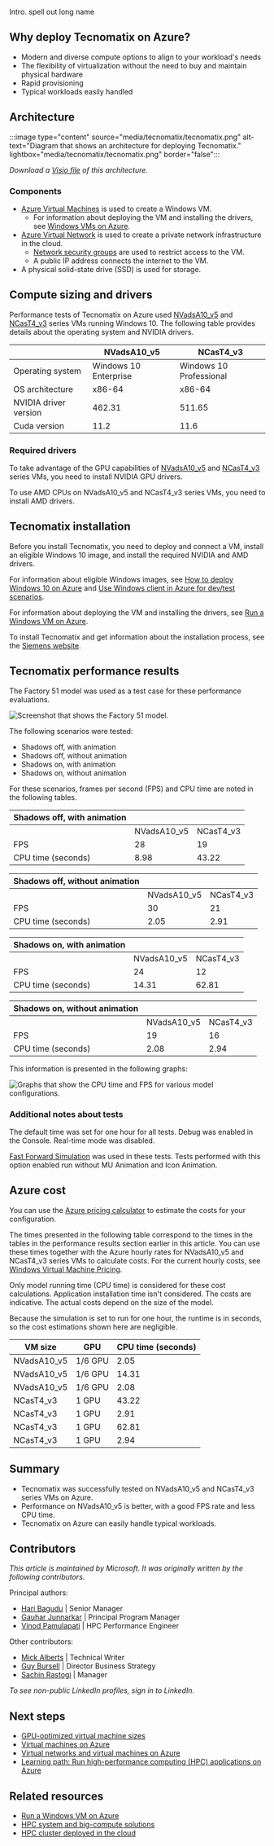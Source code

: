Intro.  spell out long name

## Why deploy Tecnomatix on Azure?

- Modern and diverse compute options to align to your workload's needs
- The flexibility of virtualization without the need to buy and maintain physical hardware
- Rapid provisioning
- Typical workloads easily handled

## Architecture

:::image type="content" source="media/tecnomatix/tecnomatix.png" alt-text="Diagram that shows an architecture for deploying Tecnomatix." lightbox="media/tecnomatix/tecnomatix.png" border="false":::

*Download a [Visio file](https://arch-center.azureedge.net/tecnomatix.vsdx) of this
architecture.*

### Components

- [Azure Virtual Machines](https://azure.microsoft.com/services/virtual-machines) is
    used to create a Windows VM.
  - For information about deploying the VM and installing the drivers, see [Windows VMs on Azure](../../reference-architectures/n-tier/windows-vm.yml).
- [Azure Virtual Network](https://azure.microsoft.com/services/virtual-network) is
    used to create a private network infrastructure in the cloud.
  - [Network security groups](/azure/virtual-network/network-security-groups-overview) are used to restrict access to the VM.  
  -  A public IP address connects the internet to the VM.
- A physical solid-state drive (SSD) is used for storage.

## Compute sizing and drivers

Performance tests of Tecnomatix on Azure used [NVadsA10_v5](/azure/virtual-machines/nva10v5-series) and [NCasT4_v3](/azure/virtual-machines/nct4-v3-series) series VMs running Windows 10. The following table provides details about the operating system and NVIDIA drivers.

| 	|NVadsA10_v5|	NCasT4_v3|
|-|-|-|
|Operating system |	Windows 10 Enterprise|	Windows 10 Professional|
|OS architecture	|x86-64|	x86-64|
|NVIDIA driver version	|462.31|	511.65|
|Cuda version	|11.2	|11.6|

### Required drivers

To take advantage of the GPU capabilities of [NVadsA10_v5](/azure/virtual-machines/nva10v5-series) and [NCasT4_v3](/azure/virtual-machines/nct4-v3-series) series VMs, you need to install NVIDIA GPU drivers.

To use AMD CPUs on NVadsA10_v5 and NCasT4_v3 series VMs, you need to install AMD drivers.

## Tecnomatix installation

Before you install Tecnomatix, you need to deploy and connect a VM, install an eligible Windows 10 image, and install the required NVIDIA and AMD drivers.

For information about eligible Windows images, see [How to deploy Windows 10 on Azure](/azure/virtual-machines/windows/windows-desktop-multitenant-hosting-deployment) and [Use Windows client in Azure for dev/test scenarios](/azure/virtual-machines/windows/client-images).

For information about deploying the VM and installing the drivers, see [Run a Windows VM on Azure](../../reference-architectures/n-tier/windows-vm.yml).

To install Tecnomatix and get information about the installation process, see the [Siemens website](https://support.sw.siemens.com/en-US/product/297028302/downloads).

## Tecnomatix performance results

The Factory 51 model was used as a test case for these performance evaluations.

![Screenshot that shows the Factory 51 model.](media/tecnomatix/factory-51.png)

The following scenarios were tested:

- Shadows off, with animation
- Shadows off, without animation
- Shadows on, with animation
- Shadows on, without animation

For these scenarios, frames per second (FPS) and CPU time are noted in the following tables.

|Shadows off, with animation|||
|-|-|-|
||NVadsA10_v5|NCasT4_v3|
|FPS|28|19|
|CPU time (seconds)|8.98|43.22|

|Shadows off, without animation|||
|-|-|-|
||NVadsA10_v5|NCasT4_v3|
|FPS|30|21|
|CPU time (seconds)|2.05|2.91|

|Shadows on, with animation|||
|-|-|-|
||NVadsA10_v5|NCasT4_v3|
|FPS|24|12|
|CPU time (seconds)|14.31|62.81|

|Shadows on, without animation|||
|-|-|-|
||NVadsA10_v5|NCasT4_v3|
|FPS|19|16|
|CPU time (seconds)|2.08|2.94|

This information is presented in the following graphs:

![Graphs that show the CPU time and FPS for various model configurations.](media/tecnomatix/graphs.png) 

### Additional notes about tests

The default time was set for one hour for all tests. Debug was enabled in the Console. Real-time mode was disabled.

 [Fast Forward Simulation](https://docs.plm.automation.siemens.com/content/plant_sim_help/15/plant_sim_all_in_one_html/en_US/tecnomatix_plant_simulation_help/objects_reference_help/material_flow_objects/eventcontroller/dialog_window_of_the_eventcontroller/tab_controls/start_fast_forward_simulation_eventcontroller.html) was used in these tests. Tests performed with this option enabled run without MU Animation and Icon Animation.

## Azure cost

You can use the [Azure pricing calculator](https://azure.microsoft.com/pricing/calculator) to estimate the costs for your configuration.

The times presented in the following table correspond to the times in the tables in the performance results section earlier in this article. You can use these times together with the Azure hourly rates for NVadsA10_v5 and NCasT4_v3 series VMs to calculate costs. For the current hourly costs, see [Windows Virtual Machine Pricing](https://azure.microsoft.com/pricing/details/virtual-machines/windows/#pricing).

Only model running time (CPU time) is considered for these cost calculations. Application installation time isn't considered. The costs are indicative. The actual costs depend on the size of the model.

Because the simulation is set to run for one hour, the runtime is in seconds, so the cost estimations shown here are negligible.

|VM size|	GPU|	CPU time (seconds)|
|-|-|-|
|NVadsA10_v5	|1/6 GPU|		2.05|
|NVadsA10_v5	|1/6 GPU|		14.31|
|NVadsA10_v5	|1/6 GPU|		2.08|
|NCasT4_v3|	1 GPU|	43.22|
|NCasT4_v3|	1 GPU|		2.91|
|NCasT4_v3|	1 GPU|		62.81|
|NCasT4_v3|	1 GPU|		2.94|

## Summary

- Tecnomatix was successfully tested on NVadsA10_v5 and NCasT4_v3 series VMs on Azure.
- Performance on NVadsA10_v5 is better, with a good FPS rate and less CPU time.
- Tecnomatix on Azure can easily handle typical workloads.

## Contributors

*This article is maintained by Microsoft. It was originally written by
the following contributors.*

Principal authors:

-   [Hari Bagudu](https://www.linkedin.com/in/hari-bagudu-88732a19) |
    Senior Manager
-   [Gauhar Junnarkar](https://www.linkedin.com/in/gauharjunnarkar) |
    Principal Program Manager
-   [Vinod
    Pamulapati](https://www.linkedin.com/in/vinod-reddy-20481a104) |
    HPC Performance Engineer

Other contributors:

-   [Mick Alberts](https://www.linkedin.com/in/mick-alberts-a24a1414) |
    Technical Writer
-   [Guy Bursell](https://www.linkedin.com/in/guybursell) | Director
    Business Strategy
-   [Sachin
    Rastogi](https://www.linkedin.com/in/sachin-rastogi-907a3b5) |
    Manager

*To see non-public LinkedIn profiles, sign in to LinkedIn.*

## Next steps

-   [GPU-optimized virtual machine
    sizes](/azure/virtual-machines/sizes-gpu)
-   [Virtual machines on Azure](/azure/virtual-machines/overview)
-   [Virtual networks and virtual machines on
    Azure](/azure/virtual-network/network-overview)
-   [Learning path: Run high-performance computing (HPC) applications on
    Azure](/learn/paths/run-high-performance-computing-applications-azure)

## Related resources

-   [Run a Windows VM on Azure](../../reference-architectures/n-tier/windows-vm.yml)
-   [HPC system and big-compute solutions](../../solution-ideas/articles/big-compute-with-azure-batch.yml)
-   [HPC cluster deployed in the cloud](../../solution-ideas/articles/hpc-cluster.yml)